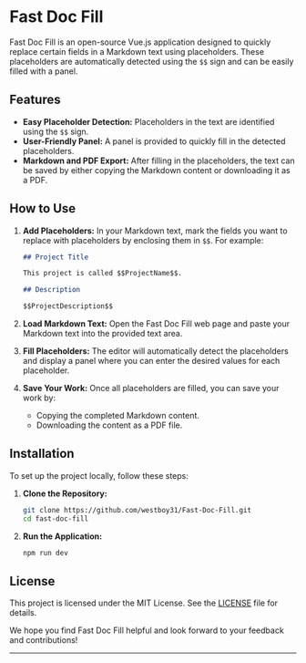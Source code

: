 # Fast Doc Fill

Fast Doc Fill is an open-source Vue.js application designed to quickly replace certain fields in a Markdown text using placeholders. These placeholders are automatically detected using the `$$` sign and can be easily filled with a panel.

## Features

- **Easy Placeholder Detection:** Placeholders in the text are identified using the `$$` sign.
- **User-Friendly Panel:** A panel is provided to quickly fill in the detected placeholders.
- **Markdown and PDF Export:** After filling in the placeholders, the text can be saved by either copying the Markdown content or downloading it as a PDF.

## How to Use

1. **Add Placeholders:** In your Markdown text, mark the fields you want to replace with placeholders by enclosing them in `$$`. For example:
    ```markdown
    ## Project Title

    This project is called $$ProjectName$$.

    ## Description

    $$ProjectDescription$$
    ```

2. **Load Markdown Text:** Open the Fast Doc Fill web page and paste your Markdown text into the provided text area.

3. **Fill Placeholders:** The editor will automatically detect the placeholders and display a panel where you can enter the desired values for each placeholder.

4. **Save Your Work:** Once all placeholders are filled, you can save your work by:
    - Copying the completed Markdown content.
    - Downloading the content as a PDF file.

## Installation

To set up the project locally, follow these steps:

1. **Clone the Repository:**
    ```sh
    git clone https://github.com/westboy31/Fast-Doc-Fill.git
    cd fast-doc-fill
    ```

2. **Run the Application:**
    ```sh
    npm run dev
    ```

## License

This project is licensed under the MIT License. See the [LICENSE](LICENSE) file for details.



We hope you find Fast Doc Fill helpful and look forward to your feedback and contributions!

---


